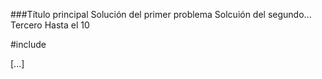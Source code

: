 ###Título principal
Solución del primer problema
Solcuión del segundo...
Tercero
Hasta el 10




#include <iostream>



[...]